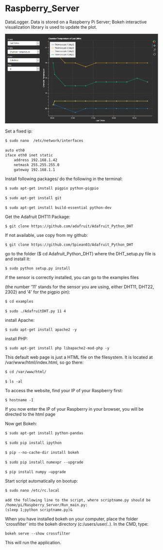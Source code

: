 # Raspberry_Server
DataLogger. Data is stored on a Raspberry Pi Server; Bokeh interactive visualization library is used to update the plot.

![alt text](/crossfilter/Interactive_Graph.png )

Set a fixed ip:
````
$ sudo nano  /etc/network/interfaces

auto eth0
iface eth0 inet static
    address 192.168.1.42
    netmask 255.255.255.0
    gateway 192.168.1.1
````

Install following packages/ do the following in the terminal:
````
$ sudo apt-get install pigpio python-pigpio

$ sudo apt-get install git

$ sudo apt-get install build-essential python-dev
````

Get the Adafruit DHT11 Package:
````
$ git clone https://github.com/adafruit/Adafruit_Python_DHT 
````
If not available, use copy from my github:
````
$ git clone https://github.com/Spiean03/Adafruit_Python_DHT
````

go to the folder ($ cd Adafruit_Python_DHT) where the DHT_setup.py file is and install it:
````
$ sudo python setup.py install
````

if the sensor is correctly installed, you can go to the examples files 

(the number '11' stands for the sensor you are using, either DHT11, DHT22, 2302) and '4' for the pigpio pin):
````
$ cd examples

$ sudo ./AdafruitDHT.py 11 4
````

install Apache:
````
$ sudo apt-get install apache2 -y
````

install PHP:
````
$ sudo apt-get install php libapache2-mod-php -y
````
This default web page is just a HTML file on the filesystem. It is located at /var/www/html/index.html, so go there:
````
$ cd /var/www/html/

$ ls -al
````
To access the website, find your IP of your Raspberry first:
````
$ hostname -I
````
If you now enter the IP of your Raspberry in your browser, you will be directed to the html page



Now get Bokeh:

````
$ sudo apt-get install python-pandas

$ sudo pip install ipython

$ pip --no-cache-dir install bokeh

$ sudo pip install numexpr --upgrade

$ pip install numpy –upgrade
````
Start script automatically on bootup:
````
$ sudo nano /etc/rc.local 

add the following line to the script, where scriptname.py should be /home/pi/Raspberry_Server/Run_main.py:
(sleep 1;python scriptname.py)&
````
When you have installed bokeh on your computer, place the folder 'crossfilter' into the bokeh directory (c:/users/user/..). In the CMD, type:
````
bokeh serve --show crossfilter
````
This will run the application.
